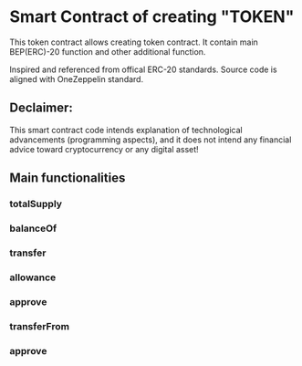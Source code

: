 # Smart Contract of creating "TOKEN" 

This token contract allows creating token contract. It contain main BEP(ERC)-20 function and other additional function. 

Inspired and referenced from offical ERC-20 standards. Source code is aligned with OneZeppelin standard.

## Declaimer:

This smart contract code intends explanation of technological advancements (programming aspects), and it does not intend any financial advice toward cryptocurrency or any digital asset!


## Main functionalities


### totalSupply
### balanceOf
### transfer
### allowance
### approve
### transferFrom
### approve